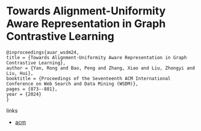# Towards Alignment-Uniformity Aware Representation in Graph Contrastive Learning

```
@inproceedings{auar_wsdm24,
title = {Towards Alignment-Uniformity Aware Representation in Graph Contrastive Learning},
author = {Yan, Rong and Bao, Peng and Zhang, Xiao and Liu, Zhongyi and Liu, Hui},
booktitle = {Proceedings of the Seventeenth ACM International Conference on Web Search and Data Mining (WSDM)},
pages = {873--881},
year = {2024}
}
```

links
- [acm](https://dl.acm.org/doi/10.1145/3616855.3635789)
